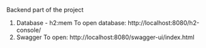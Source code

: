 Backend part of the project

1. Database - h2:mem
To open database: http://localhost:8080/h2-console/
2. Swagger 
To open: http://localhost:8080/swagger-ui/index.html